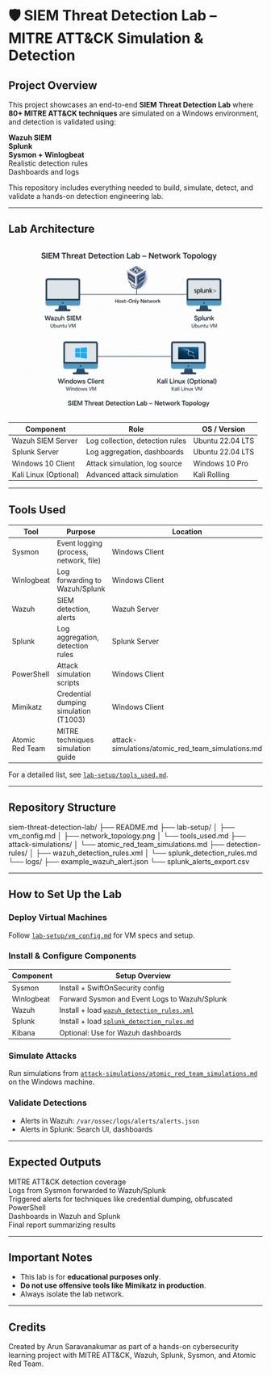 # 🛡️ SIEM Threat Detection Lab – MITRE ATT&CK Simulation & Detection

## Project Overview

This project showcases an end-to-end **SIEM Threat Detection Lab** where **80+ MITRE ATT&CK techniques** are simulated on a Windows environment, and detection is validated using:

**Wazuh SIEM**  
**Splunk**  
**Sysmon + Winlogbeat**  
Realistic detection rules  
Dashboards and logs  

This repository includes everything needed to build, simulate, detect, and validate a hands-on detection engineering lab.

---

## Lab Architecture

![Network Topology](lab-setup/network_topology.png)

| Component          | Role                              | OS / Version         |
|--------------------|-----------------------------------|----------------------|
| Wazuh SIEM Server  | Log collection, detection rules    | Ubuntu 22.04 LTS     |
| Splunk Server      | Log aggregation, dashboards        | Ubuntu 22.04 LTS     |
| Windows 10 Client  | Attack simulation, log source      | Windows 10 Pro       |
| Kali Linux (Optional) | Advanced attack simulation     | Kali Rolling         |

---

## Tools Used

| Tool            | Purpose                              | Location           |
|-----------------|---------------------------------------|--------------------|
| Sysmon          | Event logging (process, network, file) | Windows Client     |
| Winlogbeat      | Log forwarding to Wazuh/Splunk        | Windows Client     |
| Wazuh           | SIEM detection, alerts                | Wazuh Server       |
| Splunk          | Log aggregation, detection rules      | Splunk Server      |
| PowerShell      | Attack simulation scripts             | Windows Client     |
| Mimikatz        | Credential dumping simulation (T1003) | Windows Client     |
| Atomic Red Team | MITRE techniques simulation guide     | attack-simulations/atomic_red_team_simulations.md |

For a detailed list, see [`lab-setup/tools_used.md`](lab-setup/tools_used.md).

---

## Repository Structure

siem-threat-detection-lab/
├── README.md
├── lab-setup/
│   ├── vm_config.md
│   ├── network_topology.png
│   └── tools_used.md
├── attack-simulations/
│   └── atomic_red_team_simulations.md
├── detection-rules/
│   ├── wazuh_detection_rules.xml
│   └── splunk_detection_rules.md
└── logs/
    ├── example_wazuh_alert.json
    └── splunk_alerts_export.csv


---

## How to Set Up the Lab

### Deploy Virtual Machines

Follow [`lab-setup/vm_config.md`](lab-setup/vm_config.md) for VM specs and setup.

### Install & Configure Components

| Component    | Setup Overview                                |
|--------------|-------------------------------------------------|
| Sysmon       | Install + SwiftOnSecurity config               |
| Winlogbeat   | Forward Sysmon and Event Logs to Wazuh/Splunk   |
| Wazuh        | Install + load [`wazuh_detection_rules.xml`](detection-rules/wazuh_detection_rules.xml) |
| Splunk       | Install + load [`splunk_detection_rules.md`](detection-rules/splunk_detection_rules.md) |
| Kibana       | Optional: Use for Wazuh dashboards              |

### Simulate Attacks

Run simulations from [`attack-simulations/atomic_red_team_simulations.md`](attack-simulations/atomic_red_team_simulations.md) on the Windows machine.

### Validate Detections

- Alerts in Wazuh: `/var/ossec/logs/alerts/alerts.json`
- Alerts in Splunk: Search UI, dashboards

---

## Expected Outputs

MITRE ATT&CK detection coverage  
Logs from Sysmon forwarded to Wazuh/Splunk  
Triggered alerts for techniques like credential dumping, obfuscated PowerShell  
Dashboards in Wazuh and Splunk  
Final report summarizing results

---

## Important Notes

- This lab is for **educational purposes only**.
- **Do not use offensive tools like Mimikatz in production**.
- Always isolate the lab network.

---

## Credits

Created by Arun Saravanakumar as part of a hands-on cybersecurity learning project with MITRE ATT&CK, Wazuh, Splunk, Sysmon, and Atomic Red Team.


